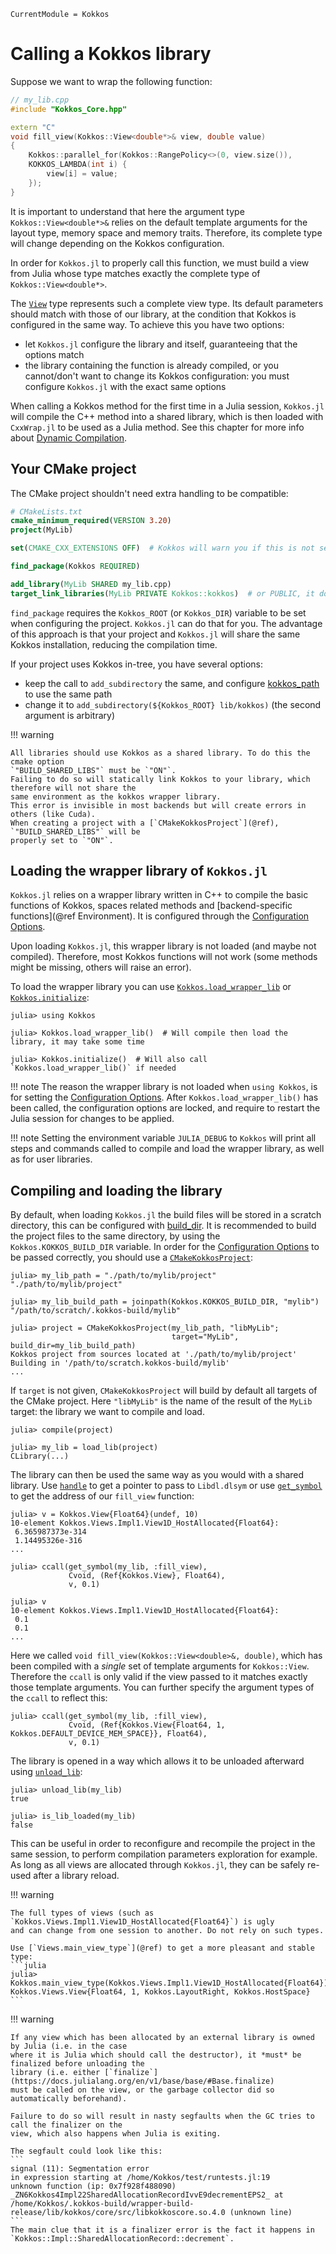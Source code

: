 ```@meta
CurrentModule = Kokkos
```

# Calling a Kokkos library


Suppose we want to wrap the following function:

```c++
// my_lib.cpp
#include "Kokkos_Core.hpp"

extern "C"
void fill_view(Kokkos::View<double*>& view, double value)
{
    Kokkos::parallel_for(Kokkos::RangePolicy<>(0, view.size()),
    KOKKOS_LAMBDA(int i) {
        view[i] = value;
    });
}
```

It is important to understand that here the argument type `Kokkos::View<double*>&` relies on the
default template arguments for the layout type, memory space and memory traits.
Therefore, its complete type will change depending on the Kokkos configuration.

In order for `Kokkos.jl` to properly call this function, we must build a view from Julia whose type
matches exactly the complete type of `Kokkos::View<double*>`.

The [`View`](@ref) type represents such a complete view type.
Its default parameters should match with those of our library, at the condition that Kokkos is
configured in the same way.
To achieve this you have two options:
 - let `Kokkos.jl` configure the library and itself, guaranteeing that the options match
 - the library containing the function is already compiled, or you cannot/don't want to change its
   Kokkos configuration: you must configure `Kokkos.jl` with the exact same options

When calling a Kokkos method for the first time in a Julia session, `Kokkos.jl` will compile the
C++ method into a shared library, which is then loaded with `CxxWrap.jl` to be used as a Julia
method.
See this chapter for more info about [Dynamic Compilation](@ref).


## Your CMake project

The CMake project shouldn't need extra handling to be compatible:

```cmake
# CMakeLists.txt
cmake_minimum_required(VERSION 3.20)
project(MyLib)

set(CMAKE_CXX_EXTENSIONS OFF)  # Kokkos will warn you if this is not set to OFF

find_package(Kokkos REQUIRED)

add_library(MyLib SHARED my_lib.cpp)
target_link_libraries(MyLib PRIVATE Kokkos::kokkos)  # or PUBLIC, it doesn't matter
```

`find_package` requires the `Kokkos_ROOT` (or `Kokkos_DIR`) variable to be set when configuring the
project. `Kokkos.jl` can do that for you.
The advantage of this approach is that your project and `Kokkos.jl` will share the same Kokkos
installation, reducing the compilation time.

If your project uses Kokkos in-tree, you have several options: 
 - keep the call to `add_subdirectory` the same, and configure [kokkos_path](@ref) to use the same
   path
 - change it to `add_subdirectory(${Kokkos_ROOT} lib/kokkos)` (the second argument is arbitrary)


!!! warning

    All libraries should use Kokkos as a shared library. To do this the cmake option
    `"BUILD_SHARED_LIBS"` must be `"ON"`.
    Failing to do so will statically link Kokkos to your library, which therefore will not share the
    same environment as the kokkos wrapper library.
    This error is invisible in most backends but will create errors in others (like Cuda).
    When creating a project with a [`CMakeKokkosProject`](@ref), `"BUILD_SHARED_LIBS"` will be
    properly set to `"ON"`.


## Loading the wrapper library of `Kokkos.jl`

`Kokkos.jl` relies on a wrapper library written in C++ to compile the basic functions of Kokkos,
spaces related methods and [backend-specific functions](@ref Environment).
It is configured through the [Configuration Options](@ref).

Upon loading `Kokkos.jl`, this wrapper library is not loaded (and maybe not compiled).
Therefore, most Kokkos functions will not work (some methods might be missing, others will raise an
error).

To load the wrapper library you can use [`Kokkos.load_wrapper_lib`](@ref) or
[`Kokkos.initialize`](@ref):

```julia-repl
julia> using Kokkos

julia> Kokkos.load_wrapper_lib()  # Will compile then load the library, it may take some time

julia> Kokkos.initialize()  # Will also call `Kokkos.load_wrapper_lib()` if needed

```

!!! note
    The reason the wrapper library is not loaded when `using Kokkos`, is for setting the
    [Configuration Options](@ref).
    After `Kokkos.load_wrapper_lib()` has been called, the configuration options are locked, and
    require to restart the Julia session for changes to be applied.

!!! note
    Setting the environment variable `JULIA_DEBUG` to `Kokkos` will print all steps and commands
    called to compile and load the wrapper library, as well as for user libraries.


## Compiling and loading the library

By default, when loading `Kokkos.jl` the build files will be stored in a scratch directory, this can
be configured with [build_dir](@ref).
It is recommended to build the project files to the same directory, by using the
`Kokkos.KOKKOS_BUILD_DIR` variable.
In order for the [Configuration Options](@ref) to be passed correctly, you should use a
[`CMakeKokkosProject`](@ref):

```julia-repl
julia> my_lib_path = "./path/to/mylib/project"
"./path/to/mylib/project"

julia> my_lib_build_path = joinpath(Kokkos.KOKKOS_BUILD_DIR, "mylib")
"/path/to/scratch/.kokkos-build/mylib"

julia> project = CMakeKokkosProject(my_lib_path, "libMyLib";
                                    target="MyLib", build_dir=my_lib_build_path)
Kokkos project from sources located at './path/to/mylib/project'
Building in '/path/to/scratch.kokkos-build/mylib'
...
```

If `target` is not given, `CMakeKokkosProject` will build by default all targets of the CMake
project.
Here `"libMyLib"` is the name of the result of the `MyLib` target: the library we want to compile
and load.

```julia-repl
julia> compile(project)

julia> my_lib = load_lib(project)
CLibrary(...)
```

The library can then be used the same way as you would with a shared library.
Use [`handle`](@ref) to get a pointer to pass to `Libdl.dlsym` or use [`get_symbol`](@ref) to get
the address of our `fill_view` function:

```julia-repl
julia> v = Kokkos.View{Float64}(undef, 10)
10-element Kokkos.Views.Impl1.View1D_HostAllocated{Float64}:
 6.365987373e-314
 1.14495326e-316
...

julia> ccall(get_symbol(my_lib, :fill_view),
             Cvoid, (Ref{Kokkos.View}, Float64),
             v, 0.1)

julia> v
10-element Kokkos.Views.Impl1.View1D_HostAllocated{Float64}:
 0.1
 0.1
...
```

Here we called `void fill_view(Kokkos::View<double>&, double)`, which has been compiled with a
_single_ set of template arguments for `Kokkos::View`. Therefore the `ccall` is only valid if the
view passed to it matches exactly those template arguments. You can further specify the argument
types of the `ccall` to reflect this:

```julia-repl
julia> ccall(get_symbol(my_lib, :fill_view),
             Cvoid, (Ref{Kokkos.View{Float64, 1, Kokkos.DEFAULT_DEVICE_MEM_SPACE}}, Float64),
             v, 0.1)
```

The library is opened in a way which allows it to be unloaded afterward using [`unload_lib`](@ref):

```julia-repl
julia> unload_lib(my_lib)
true

julia> is_lib_loaded(my_lib)
false
```

This can be useful in order to reconfigure and recompile the project in the same session, to perform
compilation parameters exploration for example.
As long as all views are allocated through `Kokkos.jl`, they can be safely re-used after a library
reload.

!!! warning

    The full types of views (such as `Kokkos.Views.Impl1.View1D_HostAllocated{Float64}`) is ugly
    and can change from one session to another. Do not rely on such types.
    
    Use [`Views.main_view_type`](@ref) to get a more pleasant and stable type:
    ```julia
    julia> Kokkos.main_view_type(Kokkos.Views.Impl1.View1D_HostAllocated{Float64})
    Kokkos.Views.View{Float64, 1, Kokkos.LayoutRight, Kokkos.HostSpace}
    ```

!!! warning

    If any view which has been allocated by an external library is owned by Julia (i.e. in the case
    where it is Julia which should call the destructor), it *must* be finalized before unloading the
    library (i.e. either [`finalize`](https://docs.julialang.org/en/v1/base/base/#Base.finalize)
    must be called on the view, or the garbage collector did so automatically beforehand).

    Failure to do so will result in nasty segfaults when the GC tries to call the finalizer on the
    view, which also happens when Julia is exiting.

    The segfault could look like this:
    ```
    signal (11): Segmentation error
    in expression starting at /home/Kokkos/test/runtests.jl:19
    unknown function (ip: 0x7f928f488090)
    _ZN6Kokkos4Impl22SharedAllocationRecordIvvE9decrementEPS2_ at /home/Kokkos/.kokkos-build/wrapper-build-release/lib/kokkos/core/src/libkokkoscore.so.4.0 (unknown line)
    ```
    The main clue that it is a finalizer error is the fact it happens in
    `Kokkos::Impl::SharedAllocationRecord::decrement`.
